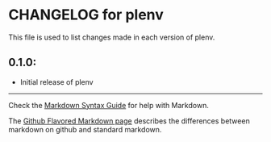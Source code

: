 # CHANGELOG for plenv

This file is used to list changes made in each version of plenv.

## 0.1.0:

* Initial release of plenv

- - -
Check the [Markdown Syntax Guide](http://daringfireball.net/projects/markdown/syntax) for help with Markdown.

The [Github Flavored Markdown page](http://github.github.com/github-flavored-markdown/) describes the differences between markdown on github and standard markdown.
